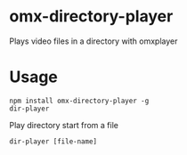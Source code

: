 # omx-directory-player
Plays video files in a directory with omxplayer
# Usage
```
npm install omx-directory-player -g
dir-player
```

Play directory start from a file
```
dir-player [file-name]
```



